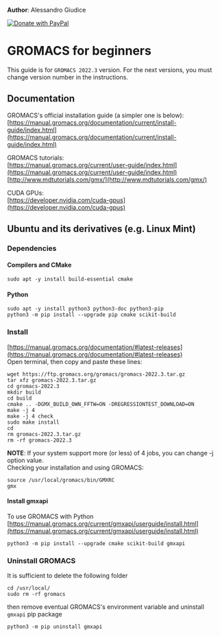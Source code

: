 **Author**: Alessandro Giudice  

[![Donate with PayPal](https://raw.githubusercontent.com/stefan-niedermann/paypal-donate-button/master/paypal-donate-button.png)](https://www.paypal.com/donate/?hosted_button_id=WWSJK522GMUVC)

# GROMACS for beginners
This guide is for `GROMACS 2022.3` version. For the next versions, you must change version number in the instructions.  

## Documentation
GROMACS's official installation guide (a simpler one is below):  
[https://manual.gromacs.org/documentation/current/install-guide/index.html](https://manual.gromacs.org/documentation/current/install-guide/index.html)  

GROMACS tutorials:  
[https://manual.gromacs.org/current/user-guide/index.html](https://manual.gromacs.org/current/user-guide/index.html)  
[http://www.mdtutorials.com/gmx/](http://www.mdtutorials.com/gmx/)  

CUDA GPUs:  
[https://developer.nvidia.com/cuda-gpus](https://developer.nvidia.com/cuda-gpus)

## Ubuntu and its derivatives (e.g. Linux Mint)

### Dependencies
#### Compilers and CMake
```
sudo apt -y install build-essential cmake
```
#### Python 
```
sudo apt -y install python3 python3-doc python3-pip
python3 -m pip install --upgrade pip cmake scikit-build
```
### Install 
[https://manual.gromacs.org/documentation/#latest-releases](https://manual.gromacs.org/documentation/#latest-releases)  
Open terminal, then copy and paste these lines:
```
wget https://ftp.gromacs.org/gromacs/gromacs-2022.3.tar.gz
tar xfz gromacs-2022.3.tar.gz
cd gromacs-2022.3
mkdir build
cd build
cmake .. -DGMX_BUILD_OWN_FFTW=ON -DREGRESSIONTEST_DOWNLOAD=ON
make -j 4
make -j 4 check
sudo make install
cd
rm gromacs-2022.3.tar.gz
rm -rf gromacs-2022.3
```
**NOTE**: If your system support more (or less) of 4 jobs, you can change -j option value.  
Checking your installation and using GROMACS:  
```
source /usr/local/gromacs/bin/GMXRC
gmx
```
#### Install gmxapi  
To use GROMACS with Python  
[https://manual.gromacs.org/current/gmxapi/userguide/install.html](https://manual.gromacs.org/current/gmxapi/userguide/install.html)
```
python3 -m pip install --upgrade cmake scikit-build gmxapi
```
### Uninstall GROMACS
It is sufficient to delete the following folder
```
cd /usr/local/
sudo rm -rf gromacs
```
then remove eventual GROMACS's environment variable and uninstall `gmxapi` pip package
```
python3 -m pip uninstall gmxapi
```
